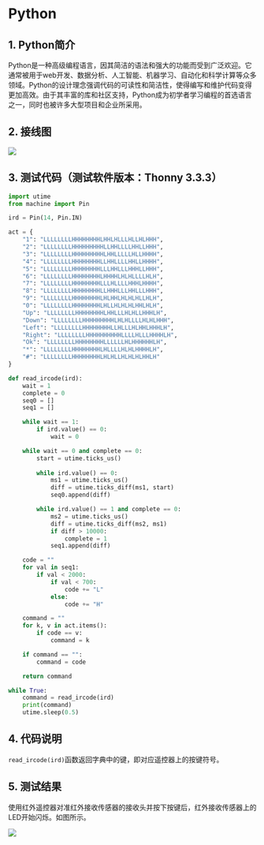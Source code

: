 # Python


## 1. Python简介  

Python是一种高级编程语言，因其简洁的语法和强大的功能而受到广泛欢迎。它通常被用于web开发、数据分析、人工智能、机器学习、自动化和科学计算等众多领域。Python的设计理念强调代码的可读性和简洁性，使得编写和维护代码变得更加高效。由于其丰富的库和社区支持，Python成为初学者学习编程的首选语言之一，同时也被许多大型项目和企业所采用。  

## 2. 接线图  

![](media/04cda1d17f76d8aff50f263c48f8a907.png)  

## 3. 测试代码（测试软件版本：Thonny 3.3.3）  

```python  
import utime  
from machine import Pin  

ird = Pin(14, Pin.IN)  

act = {  
    "1": "LLLLLLLLHHHHHHHHLHHLHLLLHLLHLHHH",  
    "2": "LLLLLLLLHHHHHHHHHLLHHLLLLHHLLHHH",  
    "3": "LLLLLLLLHHHHHHHHHLHHLLLLLHLLHHHH",  
    "4": "LLLLLLLLHHHHHHHHLLHHLLLLHHLLHHHH",  
    "5": "LLLLLLLLHHHHHHHHLLLHHLLLHHHLLHHH",  
    "6": "LLLLLLLLHHHHHHHHLHHHHLHLHLLLLHLH",  
    "7": "LLLLLLLLHHHHHHHHLLLHLLLLHHHLHHHH",  
    "8": "LLLLLLLLHHHHHHHHLLHHHLLLHHLLLHHH",  
    "9": "LLLLLLLLHHHHHHHHLHLHHLHLHLHLLHLH",  
    "0": "LLLLLLLLHHHHHHHHLHLLHLHLHLHHLHLH",  
    "Up": "LLLLLLLLHHHHHHHHLHHLLLHLHLLHHHLH",  
    "Down": "LLLLLLLLHHHHHHHHHLHLHLLLLHLHLHHH",  
    "Left": "LLLLLLLLHHHHHHHHLLHLLLHLHHLHHHLH",  
    "Right": "LLLLLLLLHHHHHHHHHHLLLLHLLLHHHHLH",  
    "Ok": "LLLLLLLLHHHHHHHHLLLLLLHLHHHHHHLH",  
    "*": "LLLLLLLLHHHHHHHHLHLLLLHLHLHHHHLH",  
    "#": "LLLLLLLLHHHHHHHHLHLHLLHLHLHLHHLH"  
}  

def read_ircode(ird):  
    wait = 1  
    complete = 0  
    seq0 = []  
    seq1 = []  

    while wait == 1:  
        if ird.value() == 0:  
            wait = 0  

    while wait == 0 and complete == 0:  
        start = utime.ticks_us()  
        
        while ird.value() == 0:  
            ms1 = utime.ticks_us()  
            diff = utime.ticks_diff(ms1, start)  
            seq0.append(diff)  

        while ird.value() == 1 and complete == 0:  
            ms2 = utime.ticks_us()  
            diff = utime.ticks_diff(ms2, ms1)  
            if diff > 10000:  
                complete = 1  
            seq1.append(diff)  

    code = ""  
    for val in seq1:  
        if val < 2000:  
            if val < 700:  
                code += "L"  
            else:  
                code += "H"  

    command = ""  
    for k, v in act.items():  
        if code == v:  
            command = k  

    if command == "":  
        command = code  

    return command  

while True:  
    command = read_ircode(ird)  
    print(command)  
    utime.sleep(0.5)  
```  

## 4. 代码说明  

`read_ircode(ird)`函数返回字典中的键，即对应遥控器上的按键符号。  

## 5. 测试结果  

使用红外遥控器对准红外接收传感器的接收头并按下按键后，红外接收传感器上的LED开始闪烁。如图所示。  

![](media/709dfc7d8c131283d628c9ce6a5a809f.png)








